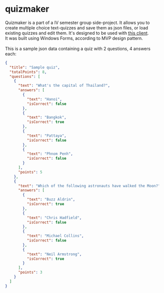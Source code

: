 # quizmaker
Quizmaker is a part of a IV semester group side-project. It allows you to create multiple choice text-quizzes and save them as json files, or load existing quizzes and edit them. It's designed to be used with [this client](https://github.com/dawpolak/quiz-client).\
It was built using Windows Forms, according to MVP design pattern.\
<br>
This is a sample json data containing a quiz with 2 questions, 4 answers each:
```json
{
  "title": "Sample quiz",
  "totalPoints": 8,
  "questions": [
    {
      "text": "What's the capital of Thailand?",
      "answers": [
        {
          "text": "Hanoi",
          "isCorrect": false
        },
        {
          "text": "Bangkok",
          "isCorrect": true
        },
        {
          "text": "Pattaya",
          "isCorrect": false
        },
        {
          "text": "Phnom Penh",
          "isCorrect": false
        }
      ],
      "points": 5
    },
    {
      "text": "Which of the following astronauts have walked the Moon?",
      "answers": [
        {
          "text": "Buzz Aldrin",
          "isCorrect": true
        },
        {
          "text": "Chris Hadfield",
          "isCorrect": false
        },
        {
          "text": "Michael Collins",
          "isCorrect": false
        },
        {
          "text": "Neil Armstrong",
          "isCorrect": true
        }
      ],
      "points": 3
    }
  ]
}
```
